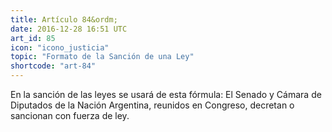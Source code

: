 ```yaml
---
title: Artículo 84&ordm;
date: 2016-12-28 16:51 UTC
art_id: 85
icon: "icono_justicia"
topic: "Formato de la Sanción de una Ley"
shortcode: "art-84"
---
```

En la sanción de las leyes se usará de esta fórmula: El Senado y Cámara de Diputados de la Nación Argentina, reunidos en Congreso, decretan o sancionan con fuerza de ley. 

